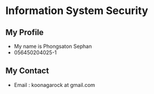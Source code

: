 # Information System Security

## My Profile

- My name is Phongsaton Sephan 
- 056450204025-1

## My Contact

- Email : koonagarock at gmail.com